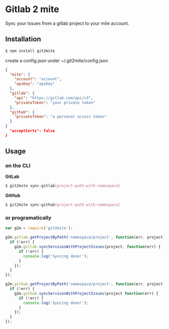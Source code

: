 # Gitlab 2 mite

Sync your Issues from a gitlab project to your mite account.

## Installation

```bash
$ npm install git2mite
```

create a config.json under ~/.git2mite/config.json

```json
{
  "mite": {
    "account": "account",
    "apiKey": "apiKey"
  },
  "gitlab": {
    "api": "https://gitlab.com/api/v3",
    "privateToken": "your private token"
  },
  "github": {
    "privateToken": "a personal access token"
  }
}
  "acceptCerts": false
}
```

## Usage

### on the CLI

**GitLab**

```bash
$ git2mite sync-gitlab[project-path-with-namespace]
```

**GitHub**

```bash
$ git2mite sync-github[project-path-with-namespace]
```


### or programatically

```javascript
var g2m = require('git2mite');

g2m.gitlab.getProjectByPath('namespace/project', function(err, project) {
  if (!err) {
    g2m.gitlab.syncServicesWithProjectIssues(project, function(err) {
      if (!err) {
        console.log('Syncing done!');
      }
    });
  }
});

g2m.github.getProjectByPath('namespace/project', function(err, project) {
  if (!err) {
    g2m.github.syncServicesWithProjectIssues(project function(err) {
      if (!err) {
        console.log('Syncing done!');
      }
    });
  }
});
```

